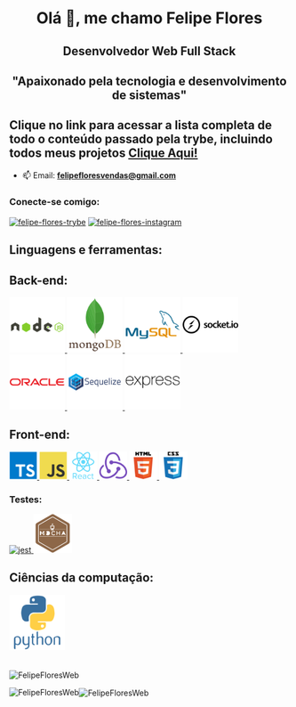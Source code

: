 <h1 align="center">Olá 👋, me chamo Felipe Flores</h1>
<h2 align="center">Desenvolvedor Web Full Stack</h2>
<h2 align="center">"Apaixonado pela tecnologia e desenvolvimento de sistemas"</h2>

<h2>Clique no link para acessar a lista completa de todo o conteúdo passado pela trybe, incluindo todos meus projetos <a href="https://github.com/FelipeFloresWeb/trybe-exercises/#readme" target="blank">Clique Aqui!</a></h2>

- 📫 Email: **felipefloresvendas@gmail.com**

<h3 align="left">Conecte-se comigo:</h3>
<p align="left">
  <a href="https://linkedin.com/in/felipe-flores-trybe" target="_blank"> <img align="center" src="https://img.shields.io/badge/LinkedIn-0077B5?style=for-the-badge&logo=linkedin&logoColor=white" alt="felipe-flores-trybe" /></a>
  <a href="https://www.instagram.com/felipeflores252/" target="_blank"> <img align="center" src="https://img.shields.io/badge/Instagram-E4405F?style=for-the-badge&logo=instagram&logoColor=white" alt="felipe-flores-instagram" /></a>
</p>


<h2 align="left">Linguagens e ferramentas:</h2>
<p align="left">
  <h2>Back-end:</h2>
  <a href="https://nodejs.org/en/" target="_blank"> <img src="https://raw.githubusercontent.com/devicons/devicon/master/icons/nodejs/nodejs-original-wordmark.svg" alt="node" width="100" height="100"/> </a>
  <a href="https://www.mongodb.com/" target="_blank"> <img src="https://raw.githubusercontent.com/devicons/devicon/master/icons/mongodb/mongodb-original-wordmark.svg" alt="mongoDb" width="100" height="100"/> </a>
  <a href="https://www.mysql.com/" target="_blank"> <img src="https://raw.githubusercontent.com/devicons/devicon/master/icons/mysql/mysql-original-wordmark.svg" alt="mysql" width="100" height="100"/> </a>
  <a href="https://socket.io/docs/v4/" target="_blank"> <img src="https://raw.githubusercontent.com/devicons/devicon/master/icons/socketio/socketio-original-wordmark.svg" alt="socket io" width="100" height="100"/> </a>
  <a href="https://www.oracle.com/" target="_blank"> <img src="https://raw.githubusercontent.com/devicons/devicon/master/icons/oracle/oracle-original.svg" alt="mysql" width="100" height="100"/> </a>
   <a href="https://sequelize.org/" target="_blank"> <img src="https://raw.githubusercontent.com/devicons/devicon/master/icons/sequelize/sequelize-original-wordmark.svg" alt="sequelize" width="100" height="100"/> </a>
  <a href="https://expressjs.com/" target="_blank"> <img src="https://raw.githubusercontent.com/devicons/devicon/master/icons/express/express-original-wordmark.svg" alt="mysql" width="100" height="100"/> </a>
  
  <h2>Front-end:</h2>
  <a href="https://www.typescriptlang.org/docs/" target="_blank"> <img src="https://raw.githubusercontent.com/devicons/devicon/master/icons/typescript/typescript-original.svg" alt="typescript" width="50" height="50"/> </a>
  <a href="https://developer.mozilla.org/en-US/docs/Web/JavaScript" target="_blank"> <img src="https://raw.githubusercontent.com/devicons/devicon/master/icons/javascript/javascript-original.svg" alt="javascript" width="50" height="50"/> </a>
  <a href="https://reactjs.org/" target="_blank"> <img src="https://raw.githubusercontent.com/devicons/devicon/master/icons/react/react-original-wordmark.svg" alt="react" width="50" height="50"/> </a>
  <a href="https://redux.js.org/" target="_blank"> <img src="https://raw.githubusercontent.com/devicons/devicon/master/icons/redux/redux-original.svg" alt="redux" width="50" height="50"/> </a>
  <a href="https://www.w3.org/html/" target="_blank"> <img src="https://raw.githubusercontent.com/devicons/devicon/master/icons/html5/html5-original-wordmark.svg" alt="html5" width="50" height="50"/> </a>
  <a href="https://www.w3schools.com/css/" target="_blank"> <img src="https://raw.githubusercontent.com/devicons/devicon/master/icons/css3/css3-original-wordmark.svg" alt="css3" width="50" height="50"/> </a>
  </p>
  
  <h3>Testes:</h3>
  <a href="https://jestjs.io" target="_blank"> <img src="https://www.vectorlogo.zone/logos/jestjsio/jestjsio-icon.svg" alt="jest" width="70" height="70 </a>
  <a href="https://mochajs.org/" target="_blank"> <img src="https://raw.githubusercontent.com/devicons/devicon/master/icons/mocha/mocha-plain.svg" alt="mocha" width="70" height="70"/> </a>
  
  <p align="left">
  <h2>Ciências da computação:</h2>
  <a href="https://www.python.org/" target="_blank"> <img src="https://raw.githubusercontent.com/devicons/devicon/master/icons/python/python-original-wordmark.svg" alt="python" width="100" height="100"/> </a>

<br>
<br>
<p><img align="center" width="450" height="210" src="https://github-readme-stats.vercel.app/api?username=FelipeFloresWeb&show_icons=true&locale=en&theme=dark" alt="FelipeFloresWeb" /></p>
  
<p><img align="left" src="https://github-readme-stats.vercel.app/api/top-langs?username=FelipeFloresWeb&show_icons=true&locale=en&layout=compact&theme=dark" alt="FelipeFloresWeb" /></p>

<p><img align="center" src="https://github-readme-streak-stats.herokuapp.com/?user=FelipeFloresWeb&" alt="FelipeFloresWeb" /></p> 
